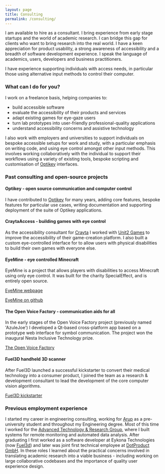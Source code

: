 ```yaml
---
layout: page
title: Consulting
permalink: /consulting/
---
```


I am available to hire as a consultant. I bring experience from early stage startups and the world of academic research. I can bridge this gap for clients who want to bring research into the real world. I have a keen appreciation for product usability, a strong awareness of accessibility and a breadth of software development experience. I speak the language of academics, users, developers and business practitioners.

I have experience supporting individuals with access needs, in particular those using alternative input methods to control their computer.

### What can I do for you?

I work on a freelance basis, helping companies to:
- build accessible software
- evaluate the accessibility of their products and services
- adapt existing games for eye-gaze users
- turn lab prototypes into user-friendly professional-quality applications
- understand accessibility concerns and assistive technology 

I also work with employers and universities to support individuals on bespoke accessible setups for work and study, with a particular emphasis on writing code, and using eye control amongst other input methods. This involves working collaboratively with the individual to support their workflows using a variety of existing tools, bespoke scripting and customisation of [Optikey](https://github.com/OptiKey/OptiKey/issues/798) interfaces.

### Past consulting and open-source projects

#### Optikey - open source communication and computer control
I have contributed to [Optikey](https://github.com/Optikey/Optikey/) for many years, adding core features, bespoke features for particular use cases, writing documentation and supporting deployment of the suite of Optikey applications. 

#### CraytaAccess - building games with eye control
As the accessibility consultant for [Crayta](https://www.crayta.com/) I worked with [Unit2 Games](https://unit2games.com/) to improve the accessibility of their game-creation platform. I also built a custom eye-controlled interface for to allow users with physical disabilities to build their own games with everyone else. 

#### EyeMine - eye controlled Minecraft
EyeMine is a project that allows players with disabilities to access Minecraft using only eye control. It was built for the charity SpecialEffect, and is entirely open source. 

[EyeMine webpage](https://www.specialeffect.org.uk/eyemine)

[EyeMine on github](https://github.com/SpecialEffect/EyeMine/wiki) 

#### The Open Voice Factory - communication aids for all 
In the early stages of the Open Voice Factory project (previously named 'AzuleJoe') I developed a Qt-based cross-platform app based on a prototype web interface for symbol communication. The project won the inaugural Nesta Inclusive Technology prize. 

[The Open Voice Factory](http://www.theopenvoicefactory.org/)

#### Fuel3D handheld 3D scanner
After Fuel3D launched a successful kickstarter to convert their medical technology into a consumer product, I joined the team as a research & development consultant to lead the development of the core computer vision algorithms.

[Fuel3D kickstarter](https://www.kickstarter.com/projects/45699157/fuel3d-a-handheld-3d-scanner-for-less-than-1000)

### Previous employment experience
I started my career in engineering consulting, working for [Arup](https://www.arup.com/) as a pre-university student and throughout my Engineering degree. Most of this time I worked for the [Advanced Technology & Research Group](https://www.arup.com/perspectives/publications/research/section/advanced-technology-and-research), where I built systems for remote monitoring and automated data analysis. After graduating I first worked as a software developer at Eykona Technologies (now [Fuel3d](https://www.fuel3d.com/)) and later was joint first technical employee at [DotProduct GmbH](https://www.dotproduct3d.com/). In these roles I learned about the practical concerns involved in translating academic research into a viable business - including working on large collaborative codebases and the importance of quality user experience design. 





